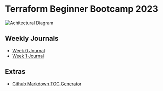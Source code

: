 # Terraform Beginner Bootcamp 2023

![Achitectural Diagram](https://github.com/kedwards-io/terraform-beginner-bootcamp-2023/assets/145159193/91c8190f-c3c6-4cfe-8b03-39f43be2553f)


## Weekly Journals
- [Week 0 Journal](journal/week0.md)
- [Week 1 Journal](journal/week1.md)

## Extras
- [Github Markdown TOC Generator](https://ecotrust-canada.github.io/markdown-toc/)
